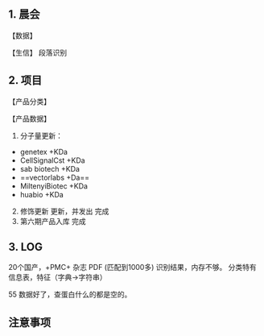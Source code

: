 ## 1. 晨会
【数据】

【生信】
段落识别

## 2. 项目
【产品分类】


【产品数据】
1. 分子量更新：
-    genetex  +KDa
-    CellSignalCst    +KDa
-    sab biotech  +KDa
-    ==vectorlabs  +Da==
-    MiltenyiBiotec  +KDa
-    huabio  +KDa
2. 修饰更新
更新，并发出
完成
3. 第六期产品入库
完成





## 3. LOG
20个国产，+PMC+ 杂志
PDF (匹配到1000多)
识别结果，内存不够。
分类特有信息表，特征（字典->字符串）

55 数据好了，查蛋白什么的都是空的。



## 注意事项









